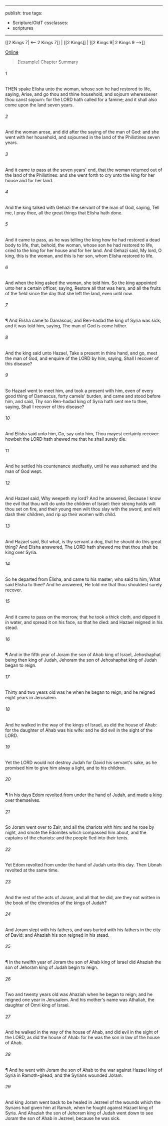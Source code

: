 

---
publish: true
tags:
  - Scripture/OldT
cssclasses:
  - scriptures
---
[[2 Kings 7| <-- 2 Kings 7]] | [[2 Kings]] | [[2 Kings 9| 2 Kings 9 -->]]

[Online](https://churchofjesuschrist.org/study/scriptures/ot/2-kgs/8?lang=eng)

>[!example] Chapter Summary
>
###### 1
THEN spake Elisha unto the woman, whose son he had restored to life, saying, Arise, and go thou and thine household, and sojourn wheresoever thou canst sojourn: for the LORD hath called for a famine; and it shall also come upon the land seven years.
###### 2
And the woman arose, and did after the saying of the man of God: and she went with her household, and sojourned in the land of the Philistines seven years.
###### 3
And it came to pass at the seven years' end, that the woman returned out of the land of the Philistines: and she went forth to cry unto the king for her house and for her land.
###### 4
And the king talked with Gehazi the servant of the man of God, saying, Tell me, I pray thee, all the great things that Elisha hath done.
###### 5
And it came to pass, as he was telling the king how he had restored a dead body to life, that, behold, the woman, whose son he had restored to life, cried to the king for her house and for her land.  And Gehazi said, My lord, O king, this is the woman, and this is her son, whom Elisha restored to life.
###### 6
And when the king asked the woman, she told him.  So the king appointed unto her a certain officer, saying, Restore all that was hers, and all the fruits of the field since the day that she left the land, even until now.
###### 7
¶ And Elisha came to Damascus; and Ben-hadad the king of Syria was sick; and it was told him, saying, The man of God is come hither.
###### 8
And the king said unto Hazael, Take a present in thine hand, and go, meet the man of God, and enquire of the LORD by him, saying, Shall I recover of this disease?
###### 9
So Hazael went to meet him, and took a present with him, even of every good thing of Damascus, forty camels' burden, and came and stood before him, and said, Thy son Ben-hadad king of Syria hath sent me to thee, saying, Shall I recover of this disease?
###### 10
And Elisha said unto him, Go, say unto him, Thou mayest certainly recover: howbeit the LORD hath shewed me that he shall surely die.
###### 11
And he settled his countenance stedfastly, until he was ashamed: and the man of God wept.
###### 12
And Hazael said, Why weepeth my lord?  And he answered, Because I know the evil that thou wilt do unto the children of Israel: their strong holds wilt thou set on fire, and their young men wilt thou slay with the sword, and wilt dash their children, and rip up their women with child.
###### 13
And Hazael said, But what, is thy servant a dog, that he should do this great thing?  And Elisha answered, The LORD hath shewed me that thou shalt be king over Syria.
###### 14
So he departed from Elisha, and came to his master; who said to him, What said Elisha to thee?  And he answered, He told me that thou shouldest surely recover.
###### 15
And it came to pass on the morrow, that he took a thick cloth, and dipped it in water, and spread it on his face, so that he died: and Hazael reigned in his stead.
###### 16
¶ And in the fifth year of Joram the son of Ahab king of Israel, Jehoshaphat being then king of Judah, Jehoram the son of Jehoshaphat king of Judah began to reign.
###### 17
Thirty and two years old was he when he began to reign; and he reigned eight years in Jerusalem.
###### 18
And he walked in the way of the kings of Israel, as did the house of Ahab: for the daughter of Ahab was his wife: and he did evil in the sight of the LORD.
###### 19
Yet the LORD would not destroy Judah for David his servant's sake, as he promised him to give him alway a light, and to his children.
###### 20
¶ In his days Edom revolted from under the hand of Judah, and made a king over themselves.
###### 21
So Joram went over to Zair, and all the chariots with him: and he rose by night, and smote the Edomites which compassed him about, and the captains of the chariots: and the people fled into their tents.
###### 22
Yet Edom revolted from under the hand of Judah unto this day.  Then Libnah revolted at the same time.
###### 23
And the rest of the acts of Joram, and all that he did, are they not written in the book of the chronicles of the kings of Judah?
###### 24
And Joram slept with his fathers, and was buried with his fathers in the city of David: and Ahaziah his son reigned in his stead.
###### 25
¶ In the twelfth year of Joram the son of Ahab king of Israel did Ahaziah the son of Jehoram king of Judah begin to reign.
###### 26
Two and twenty years old was Ahaziah when he began to reign; and he reigned one year in Jerusalem.  And his mother's name was Athaliah, the daughter of Omri king of Israel.
###### 27
And he walked in the way of the house of Ahab, and did evil in the sight of the LORD, as did the house of Ahab: for he was the son in law of the house of Ahab.
###### 28
¶ And he went with Joram the son of Ahab to the war against Hazael king of Syria in Ramoth-gilead; and the Syrians wounded Joram.
###### 29
And king Joram went back to be healed in Jezreel of the wounds which the Syrians had given him at Ramah, when he fought against Hazael king of Syria.  And Ahaziah the son of Jehoram king of Judah went down to see Joram the son of Ahab in Jezreel, because he was sick.



